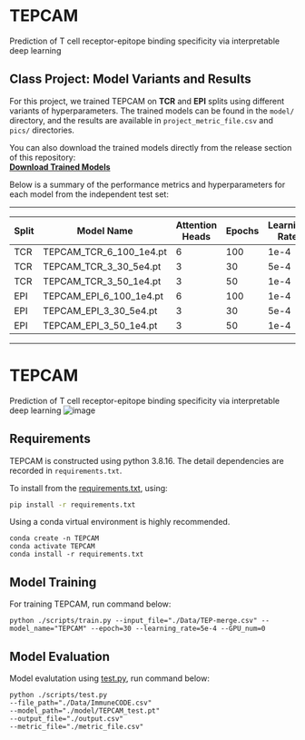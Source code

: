 # TEPCAM
Prediction of T cell receptor-epitope binding specificity via interpretable deep learning

## Class Project: Model Variants and Results

For this project, we trained TEPCAM on **TCR** and **EPI** splits using different variants of hyperparameters. The trained models can be found in the `model/` directory, and the results are available in `project_metric_file.csv` and `pics/` directories.

You can also download the trained models directly from the release section of this repository:  
[**Download Trained Models**](https://github.com/imaad-uni/cse494-599-Project/releases/tag/v1.0.0-TEPCAM)

Below is a summary of the performance metrics and hyperparameters for each model from the independent test set:

---

| Split  | Model Name                          | Attention Heads | Epochs | Learning Rate | Accuracy | AUC   | AUPR  | Recall | Precision | F1    |
|--------|-------------------------------------|-----------------|--------|---------------|----------|-------|-------|--------|-----------|-------|
| TCR    | TEPCAM_TCR_6_100_1e4.pt            | 6               | 100    | 1e-4           | 0.586    | 0.644 | 0.734 | 0.817  | 0.558     | 0.664 |
| TCR    | TEPCAM_TCR_3_30_5e4.pt             | 3               | 30     | 5e-4           | 0.567    | 0.613 | 0.723 | 0.802  | 0.545     | 0.649 |
| TCR    | TEPCAM_TCR_3_50_1e4.pt             | 3               | 50     | 1e-4           | 0.553    | 0.599 | 0.731 | 0.857  | 0.533     | 0.657 |
| EPI    | TEPCAM_EPI_6_100_1e4.pt            | 6               | 100    | 1e-4           | 0.524    | 0.583 | 0.745 | 0.953  | 0.513     | 0.667 |
| EPI    | TEPCAM_EPI_3_30_5e4.pt             | 3               | 30     | 5e-4           | 0.542    | 0.579 | 0.714 | 0.799  | 0.528     | 0.636 |
| EPI    | TEPCAM_EPI_3_50_1e4.pt             | 3               | 50     | 1e-4           | 0.535    | 0.574 | 0.731 | 0.880  | 0.521     | 0.655 |

---

# TEPCAM
Prediction of T cell receptor-epitope binding specificity via interpretable deep learning
![image](pics/model.png)

## Requirements
TEPCAM is constructed using python 3.8.16. The detail dependencies are recorded in `requirements.txt`.    

To install from the [requirements.txt](requirements.txt), using:     

```bash
pip install -r requirements.txt
```   

Using a conda virtual environment is highly recommended.

``` console
conda create -n TEPCAM
conda activate TEPCAM
conda install -r requirements.txt
```

## Model Training
For training TEPCAM, run command below:
```commandline
python ./scripts/train.py --input_file="./Data/TEP-merge.csv" --model_name="TEPCAM" --epoch=30 --learning_rate=5e-4 --GPU_num=0
```
## Model Evaluation
Model evalutation using [test.py](./scripts/test.py), run command below:
```commandline
python ./scripts/test.py 
--file_path="./Data/ImmuneCODE.csv" 
--model_path="./model/TEPCAM_test.pt" 
--output_file="./output.csv" 
--metric_file="./metric_file.csv"
```
